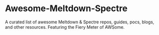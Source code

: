 # Awesome-Meltdown-Spectre
A curated list of awesome Meltdown &amp; Spectre repos, guides, pocs, blogs, and other resources. Featuring the Fiery Meter of AWSome.
